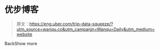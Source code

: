 # 优步博客

> 原文：<https://eng.uber.com/trip-data-squeeze/?utm_source=wanqu.co&utm_campaign=Wanqu+Daily&utm_medium=website>

<title>Dropdown Icon</title>BackShow more